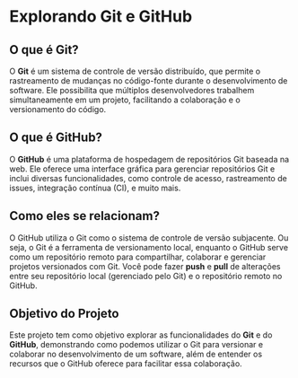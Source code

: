 # **Explorando Git e GitHub**

## **O que é Git?**
O **Git** é um sistema de controle de versão distribuído, que permite o rastreamento de mudanças no código-fonte durante o desenvolvimento de software. Ele possibilita que múltiplos desenvolvedores trabalhem simultaneamente em um projeto, facilitando a colaboração e o versionamento do código.

## **O que é GitHub?**
O **GitHub** é uma plataforma de hospedagem de repositórios Git baseada na web. Ele oferece uma interface gráfica para gerenciar repositórios Git e inclui diversas funcionalidades, como controle de acesso, rastreamento de issues, integração contínua (CI), e muito mais.

## **Como eles se relacionam?**
O GitHub utiliza o Git como o sistema de controle de versão subjacente. Ou seja, o Git é a ferramenta de versionamento local, enquanto o GitHub serve como um repositório remoto para compartilhar, colaborar e gerenciar projetos versionados com Git. Você pode fazer **push** e **pull** de alterações entre seu repositório local (gerenciado pelo Git) e o repositório remoto no GitHub.

## **Objetivo do Projeto**
Este projeto tem como objetivo explorar as funcionalidades do **Git** e do **GitHub**, demonstrando como podemos utilizar o Git para versionar e colaborar no desenvolvimento de um software, além de entender os recursos que o GitHub oferece para facilitar essa colaboração.
